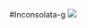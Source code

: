 #Inconsolata-g
![](https://cloud.githubusercontent.com/assets/8317250/7021755/2217c208-dd60-11e4-989c-cd3e7b433f81.png)
